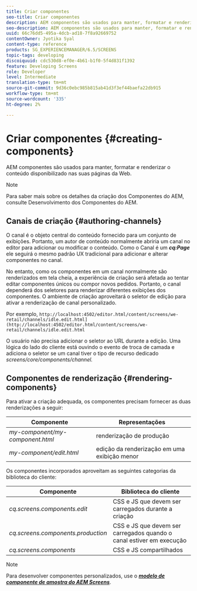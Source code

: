 ```yaml
---
title: Criar componentes
seo-title: Criar componentes
description: AEM componentes são usados para manter, formatar e renderizar o conteúdo disponibilizado nas suas páginas da Web. Siga esta página para saber mais sobre criação de canais e renderização de componentes.
seo-description: AEM componentes são usados para manter, formatar e renderizar o conteúdo disponibilizado nas suas páginas da Web. Siga esta página para saber mais sobre criação de canais e renderização de componentes.
uuid: 66c76dd5-495a-4dcb-ad18-7f8a92669752
contentOwner: Jyotika Syal
content-type: reference
products: SG_EXPERIENCEMANAGER/6.5/SCREENS
topic-tags: developing
discoiquuid: cdc530d8-ef0e-4b61-b1f0-5f4d831f1392
feature: Developing Screens
role: Developer
level: Intermediate
translation-type: tm+mt
source-git-commit: 9d36c0ebc985b815ab41d3f3ef44baefa22db915
workflow-type: tm+mt
source-wordcount: '335'
ht-degree: 2%

---
```



# Criar componentes {#creating-components}

AEM componentes são usados para manter, formatar e renderizar o conteúdo disponibilizado nas suas páginas da Web.

>[!NOTE]
>
>Para saber mais sobre os detalhes da criação dos Componentes do AEM, consulte Desenvolvimento dos Componentes do AEM.

## Canais de criação {#authoring-channels}

O canal é o objeto central do conteúdo fornecido para um conjunto de exibições. Portanto, um autor de conteúdo normalmente abriria um canal no editor para adicionar ou modificar o conteúdo. Como o Canal é um ***cq:Page*** ele seguirá o mesmo padrão UX tradicional para adicionar e alterar componentes no canal.

No entanto, como os componentes em um canal normalmente são renderizados em tela cheia, a experiência de criação será afetada ao tentar editar componentes únicos ou compor novos pedidos. Portanto, o canal dependerá dos seletores para renderizar diferentes exibições dos componentes. O ambiente de criação aproveitará o seletor de edição para ativar a renderização de canal personalizado.

Por exemplo, `http://localhost:4502/editor.html/content/screens/we-retail/channels/idle.edit.html](http://localhost:4502/editor.html/content/screens/we-retail/channels/idle.edit.html`

O usuário não precisa adicionar o seletor ao URL durante a edição. Uma lógica do lado do cliente está ouvindo o evento de troca de camada e adiciona o seletor se um canal tiver o tipo de recurso dedicado *screens/core/components/channel.*

## Componentes de renderização {#rendering-components}

Para ativar a criação adequada, os componentes precisam fornecer as duas renderizações a seguir:

| **Componente** | **Representações** |
|---|---|
| *my-component/my-component.html* | renderização de produção |
| *my-component/edit.html* | edição da renderização em uma exibição menor |

Os componentes incorporados aproveitam as seguintes categorias da biblioteca do cliente:

| **Componente** | **Biblioteca do cliente** |
|---|---|
| *cq.screens.components.edit* | CSS e JS que devem ser carregados durante a criação |
| *cq.screens.components.production* | CSS e JS que devem ser carregados quando o canal estiver em execução |
| *cq.screens.components* | CSS e JS compartilhados |

>[!NOTE]
>
>Para desenvolver componentes personalizados, use o ***[modelo de componente de amostra do AEM Screens](https://github.com/Adobe-Marketing-Cloud/aem-screens-component-template)***.

